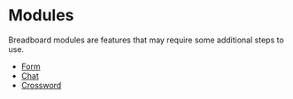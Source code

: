 # Modules
Breadboard modules are features that may require some additional steps to use.

- [Form](./form/README.md)
- [Chat](./chat/README.md)
- [Crossword](./crossword/README.md)
